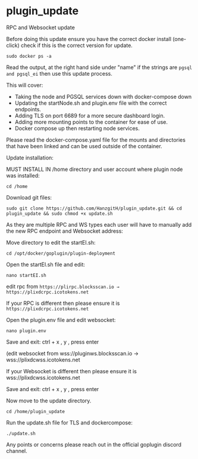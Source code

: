 # plugin_update

RPC and Websocket update

Before doing this update ensure you have the correct docker install (one-click) check if this is the correct version for update.

    sudo docker ps -a

Read the output, at the right hand side under "name" if the strings are `pgsql and pgsql_ei` then use this update process.

This will cover:
  - Taking the node and PGSQL services down with docker-compose down
  - Updating the startNode.sh and plugin.env file with the correct endpoints.
  - Adding TLS on port 6689 for a more secure dashboard login.
  - Adding more mounting points to the container for ease of use.
  - Docker compose up then restarting node services.
 
 Please read the docker-compose.yaml file for the mounts and directories that have been linked and can be used outside of the container.
 
 
 
 Update installation:
 
 MUST INSTALL IN /home directory and user account where plugin node was installed:
 
    cd /home
 
 Download git files:
 
    sudo git clone https://github.com/HanzgitH/plugin_update.git && cd plugin_update && sudo chmod +x update.sh
    
As they are multiple RPC and WS types each user will have to manually add the new RPC endpoint and Websocket address:

Move directory to edit the startEI.sh:

    cd /opt/docker/goplugin/plugin-deployment
    
Open the startEI.sh file and edit:

    nano startEI.sh
    
edit rpc from `https://plirpc.blocksscan.io → https://plixdcrpc.icotokens.net`
  
  If your RPC is different then please ensure it is `https://plixdcrpc.icotokens.net`
  
  
Open the plugin.env file and edit websocket:

    nano plugin.env
    
Save and exit:
  ctrl + x
  , y , 
press enter
    
(edit websocket from wss://pluginws.blocksscan.io → wss://plixdcwss.icotokens.net

  If your Websocket is different then please ensure it is wss://plixdcwss.icotokens.net
   
Save and exit:
  ctrl + x
  , y ,
press enter

Now move to the update directory.

    cd /home/plugin_update
    
Run the update.sh file for TLS and dockercompose:

    ./update.sh

Any points or concerns please reach out in the official goplugin discord channel.

